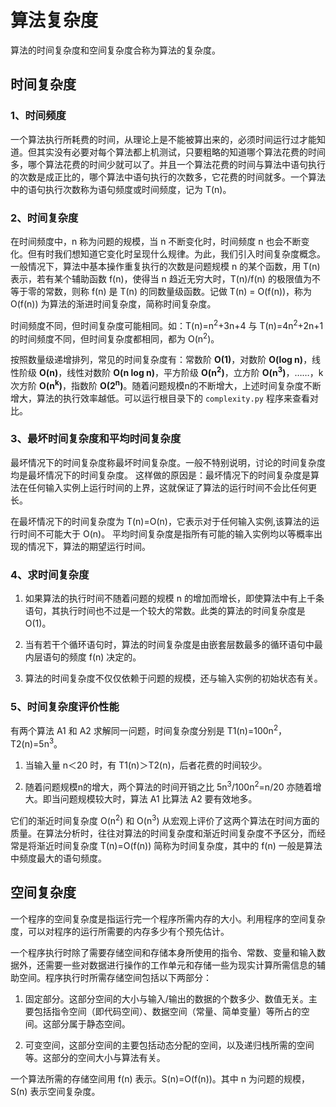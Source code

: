 # 算法复杂度

算法的时间复杂度和空间复杂度合称为算法的复杂度。

## 时间复杂度

### 1、时间频度

一个算法执行所耗费的时间，从理论上是不能被算出来的，必须时间运行过才能知道。但其实没有必要对每个算法都上机测试，只要粗略的知道哪个算法花费的时间多，哪个算法花费的时间少就可以了。并且一个算法花费的时间与算法中语句执行的次数是成正比的，哪个算法中语句执行的次数多，它花费的时间就多。一个算法中的语句执行次数称为语句频度或时间频度，记为 T(n)。

### 2、时间复杂度

在时间频度中，n 称为问题的规模，当 n 不断变化时，时间频度 n 也会不断变化。但有时我们想知道它变化时呈现什么规律。为此，我们引入时间复杂度概念。一般情况下，算法中基本操作重复执行的次数是问题规模 n 的某个函数，用 T(n) 表示，若有某个辅助函数 f(n)，使得当 n 趋近无穷大时，T(n)/f(n) 的极限值为不等于零的常数，则称 f(n) 是 T(n) 的同数量级函数。记做 T(n) = O(f(n))，称为 O(f(n)) 为算法的渐进时间复杂度，简称时间复杂度。

时间频度不同，但时间复杂度可能相同。如：T(n)=n<sup>2</sup>+3n+4 与 T(n)=4n<sup>2</sup>+2n+1 的时间频度不同，但时间复杂度都相同，都为 O(n<sup>2</sup>)。

按照数量级递增排列，常见的时间复杂度有：常数阶 **O(1)**，对数阶 **O(log n)**，线性阶级 **O(n)**，线性对数阶 **O(n log n)**，平方阶级 **O(n<sup>2</sup>)**，立方阶 **O(n<sup>3</sup>)**，……，k 次方阶 **O(n<sup>k</sup>)**，指数阶 **O(2<sup>n</sup>)**。随着问题规模n的不断增大，上述时间复杂度不断增大，算法的执行效率越低。可以运行根目录下的 `complexity.py` 程序来查看对比。

### 3、最坏时间复杂度和平均时间复杂度

最坏情况下的时间复杂度称最坏时间复杂度。一般不特别说明，讨论的时间复杂度均是最坏情况下的时间复杂度。 这样做的原因是：最坏情况下的时间复杂度是算法在任何输入实例上运行时间的上界，这就保证了算法的运行时间不会比任何更长。

在最坏情况下的时间复杂度为 T(n)=O(n)，它表示对于任何输入实例,该算法的运行时间不可能大于 O(n)。 平均时间复杂度是指所有可能的输入实例均以等概率出现的情况下，算法的期望运行时间。

### 4、求时间复杂度

1. 如果算法的执行时间不随着问题的规模 n 的增加而增长，即使算法中有上千条语句，其执行时间也不过是一个较大的常数。此类的算法的时间复杂度是 O(1)。

2. 当有若干个循环语句时，算法的时间复杂度是由嵌套层数最多的循环语句中最内层语句的频度 f(n) 决定的。

3. 算法的时间复杂度不仅仅依赖于问题的规模，还与输入实例的初始状态有关。

### 5、时间复杂度评价性能 

有两个算法 A1 和 A2 求解同一问题，时间复杂度分别是 T1(n)=100n<sup>2</sup>，T2(n)=5n<sup>3</sup>。

1. 当输入量 n＜20 时，有 T1(n)＞T2(n)，后者花费的时间较少。

2. 随着问题规模n的增大，两个算法的时间开销之比 5n<sup>3</sup>/100n<sup>2</sup>=n/20 亦随着增大。即当问题规模较大时，算法 A1 比算法 A2 要有效地多。

它们的渐近时间复杂度 O(n<sup>2</sup>) 和 O(n<sup>3</sup>) 从宏观上评价了这两个算法在时间方面的质量。在算法分析时，往往对算法的时间复杂度和渐近时间复杂度不予区分，而经常是将渐近时间复杂度 T(n)=O(f(n)) 简称为时间复杂度，其中的 f(n) 一般是算法中频度最大的语句频度。

## 空间复杂度

一个程序的空间复杂度是指运行完一个程序所需内存的大小。利用程序的空间复杂度，可以对程序的运行所需要的内存多少有个预先估计。

一个程序执行时除了需要存储空间和存储本身所使用的指令、常数、变量和输入数据外，还需要一些对数据进行操作的工作单元和存储一些为现实计算所需信息的辅助空间。程序执行时所需存储空间包括以下两部分：

1. 固定部分。这部分空间的大小与输入/输出的数据的个数多少、数值无关。主要包括指令空间（即代码空间）、数据空间（常量、简单变量）等所占的空间。这部分属于静态空间。

2. 可变空间，这部分空间的主要包括动态分配的空间，以及递归栈所需的空间等。这部分的空间大小与算法有关。

一个算法所需的存储空间用 f(n) 表示。S(n)=O(f(n))。其中 n 为问题的规模，S(n) 表示空间复杂度。